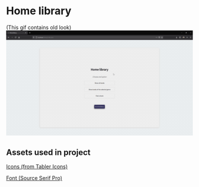# Home library
(This gif contains old look)
![HomeLibraryTeaser](https://raw.githubusercontent.com/mpn01/home-library/master/README/videos/home-library-teaser.gif)

## Assets used in project
[Icons (from Tabler Icons)](https://ikonate.com/)

[Font (Source Serif Pro)](https://fonts.google.com/specimen/Source+Serif+Pro)
